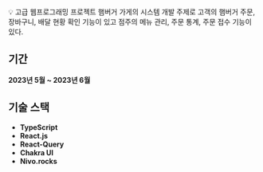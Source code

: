 <aside>
💡 고급 웹프로그래밍 프로젝트
햄버거 가게의 시스템 개발 주제로 고객의 햄버거 주문, 장바구니, 배달 현황 확인 기능이 있고 점주의 메뉴 관리, 주문 통계, 주문 접수 기능이 있다.
</aside>

##
## 기간

********************************************2023년 5월 ~ 2023년 6월********************************************

## 기술 스택

- ********************TypeScript********************
- ****************React.js****************
- **********************React-Query**********************
- ********Chakra UI********
- ********************Nivo.rocks********************
